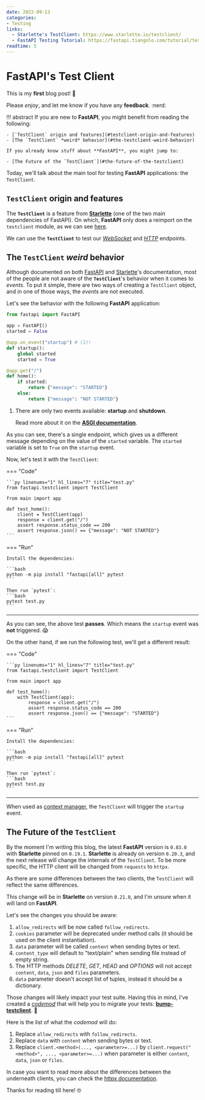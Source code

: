 ```yaml
---
date: 2022-09-13
categories:
- Testing
links:
  - Starlette's TestClient: https://www.starlette.io/testclient/
  - FastAPI Testing Tutorial: https://fastapi.tiangolo.com/tutorial/testing/
readtime: 5
---
```


# FastAPI's Test Client

This is my **first** blog post! :partying_face:

Please *enjoy*, and let me know if you have any **feedback**. :nerd:

!!! abstract
    If you are new to **FastAPI**, you might benefit from reading the following:

    - [`TestClient` origin and features](#testclient-origin-and-features)
    - [The `TestClient` *weird* behavior](#the-testclient-weird-behavior)

    If you already know stuff about **FastAPI**, you might jump to:

    - [The Future of the `TestClient`](#the-future-of-the-testclient)


Today, we'll talk about the main tool for testing **FastAPI** applications: the `TestClient`.

## `TestClient` origin and features

The **`TestClient`** is a feature from [**Starlette**](https://www.starlette.io/)
(one of the two main dependencies of FastAPI). On which, **FastAPI** only does a reimport on the `testclient` module,
as we can see [here](https://github.com/tiangolo/fastapi/blob/b2aa3593be300b57973987fb2489ed01ed9c9f68/fastapi/testclient.py#L1).

We can use the **`TestClient`** to test our [*WebSocket*](https://www.starlette.io/testclient/#testing-websocket-sessions)
and [*HTTP*](https://www.starlette.io/testclient/) endpoints.

## The `TestClient` *weird* behavior

Although documented on both [FastAPI](https://fastapi.tiangolo.com/advanced/testing-events/) and
[Starlette](https://www.starlette.io/events/#running-event-handlers-in-tests)'s documentation, most
of the people are not aware of the **`TestClient`**'s behavior when it comes to *events*. To put it simple,
there are two ways of creating a `TestClient` object, and in one of those ways, the *events* are not
executed.

Let's see the behavior with the following **FastAPI** application:

```py linenums="1" title="main.py"
from fastapi import FastAPI

app = FastAPI()
started = False

@app.on_event("startup") # (1)!
def startup():
    global started
    started = True

@app.get("/")
def home():
    if started:
        return {"message": "STARTED"}
    else:
        return {"message": "NOT STARTED"}
```

1. There are only two events available: **startup** and **shutdown**.

    Read more about it on the [**ASGI documentation**](https://asgi.readthedocs.io/en/latest/specs/lifespan.html).

As you can see, there's a single endpoint, which gives us a different message depending on the value of the `started` variable.
The `started` variable is set to `True` on the `startup` event.

Now, let's test it with the `TestClient`:

=== "Code"

    ```py linenums="1" hl_lines="7" title="test.py"
    from fastapi.testclient import TestClient

    from main import app

    def test_home():
        client = TestClient(app)
        response = client.get("/")
        assert response.status_code == 200
        assert response.json() == {"message": "NOT STARTED"}
    ```

=== "Run"

    Install the dependencies:

    ```bash
    python -m pip install "fastapi[all]" pytest
    ```

    Then run `pytest`:
    ```bash
    pytest test.py
    ```

---

As you can see, the above test **passes**. Which means the `startup` event was **not** triggered. :scream:

On the other hand, if we run the following test, we'll get a different result:

=== "Code"

    ```py linenums="1" hl_lines="7" title="test.py"
    from fastapi.testclient import TestClient

    from main import app

    def test_home():
        with TestClient(app):
            response = client.get("/")
            assert response.status_code == 200
            assert response.json() == {"message": "STARTED"}
    ```

=== "Run"

    Install the dependencies:

    ```bash
    python -m pip install "fastapi[all]" pytest
    ```

    Then run `pytest`:
    ```bash
    pytest test.py
    ```

---

When used as [context manager](https://docs.python.org/3/reference/datamodel.html#context-managers),
the `TestClient` will trigger the `startup` event.

## The Future of the `TestClient`

By the moment I'm writing this blog, the latest **FastAPI** version is `0.83.0` with **Starlette** pinned on `0.19.1`.
**Starlette** is already on version `0.20.3`, and the next release will change the internals of the `TestClient`. To be
more specific, the HTTP client will be changed from `requests` to `httpx`.

As there are some differences between the two clients, the `TestClient` will reflect the same differences.

This change will be in **Starlette** on version `0.21.0`, and I'm unsure when it will land on **FastAPI**.

Let's see the changes you should be aware:

1. `allow_redirects` will be now called `follow_redirects`.
2. `cookies` parameter will be deprecated under method calls (it should be used on the client instantiation).
3. `data` parameter will be called `content` when sending bytes or text.
4. `content_type` will default to "text/plain" when sending file instead of empty string.
5. The HTTP methods *DELETE*, *GET*, *HEAD* and *OPTIONS* will not accept `content`, `data`, `json` and `files` parameters.
6. `data` parameter doesn't accept list of tuples, instead it should be a dictionary.

Those changes will likely impact your test suite. Having this in mind, I've created a [*codemod*](https://libcst.readthedocs.io/en/latest/codemods_tutorial.html) that will help you to migrate your tests: [**bump-testclient**](https://github.com/Kludex/bump-testclient). :tada:

Here is the list of what the *codemod* will do:

1. Replace `allow_redirects` with `follow_redirects`.
2. Replace `data` with `content` when sending bytes or text.
3. Replace `client.<method>(..., <parameter>=...)` by `client.request("<method>", ..., <parameter>=...)` when parameter is either
   `content`, `data`, `json` or `files`.

In case you want to read more about the differences between the underneath clients, you can check
the [httpx documentation](https://www.python-httpx.org/compatibility/).

Thanks for reading till here! :nerd_face:
